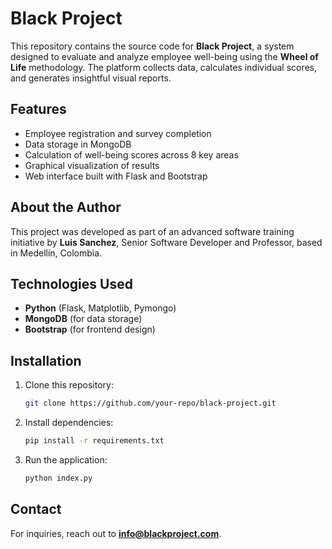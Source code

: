 # Black Project

This repository contains the source code for **Black Project**, a system designed to evaluate and analyze employee well-being using the **Wheel of Life** methodology. The platform collects data, calculates individual scores, and generates insightful visual reports.

## Features
- Employee registration and survey completion
- Data storage in MongoDB
- Calculation of well-being scores across 8 key areas
- Graphical visualization of results
- Web interface built with Flask and Bootstrap

## About the Author
This project was developed as part of an advanced software training initiative by **Luis Sanchez**, Senior Software Developer and Professor, based in Medellín, Colombia.

## Technologies Used
- **Python** (Flask, Matplotlib, Pymongo)
- **MongoDB** (for data storage)
- **Bootstrap** (for frontend design)

## Installation
1. Clone this repository:
   ```bash
   git clone https://github.com/your-repo/black-project.git
   ```
2. Install dependencies:
   ```bash
   pip install -r requirements.txt
   ```
3. Run the application:
   ```bash
   python index.py
   ```

## Contact
For inquiries, reach out to **info@blackproject.com**.

